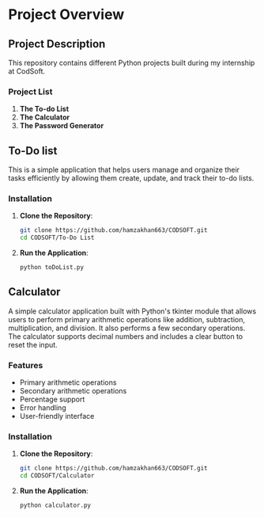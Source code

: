 # Project Overview

## Project Description

This repository contains different Python projects built during my internship at CodSoft.  

### Project List

1. **The To-do List**
2. **The Calculator**
3. **The Password Generator**

## To-Do list

This is a simple application that helps users manage and organize their tasks efficiently by allowing them create, update, and track their to-do lists.

### Installation

1. **Clone the Repository**:
    ```sh
    git clone https://github.com/hamzakhan663/CODSOFT.git
    cd CODSOFT/To-Do List
    ```

2. **Run the Application**:
    ```sh
    python toDoList.py
    ```



## Calculator

A simple calculator application built with Python's tkinter module that allows users to perform primary arithmetic operations like addition, subtraction, multiplication, and division. It also performs a few secondary operations. The calculator supports decimal numbers and includes a clear button to reset the input.

### Features

- Primary arithmetic operations
- Secondary arithmetic operations
- Percentage support
- Error handling
- User-friendly interface

### Installation

1. **Clone the Repository**:
    ```sh
    git clone https://github.com/hamzakhan663/CODSOFT.git
    cd CODSOFT/Calculator
    ```

2. **Run the Application**:
    ```sh
    python calculator.py
    ```
